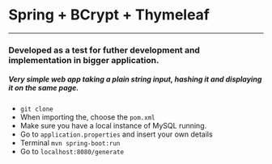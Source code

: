 # Spring + BCrypt + Thymeleaf

----
### Developed as a test for futher development and implementation in bigger application. 
##### Very simple web app taking a plain string input, hashing it and displaying it on the same page.

- `git clone`
- When importing the, choose the `pom.xml`
- Make sure you have a local instance of MySQL running.
- Go to `application.properties` and insert your own details
- Terminal `mvn spring-boot:run`
- Go to `localhost:8080/generate`

